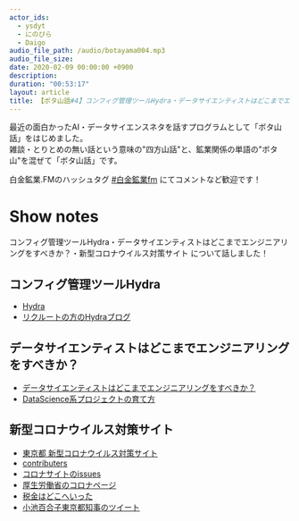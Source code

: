 ```yaml
---
actor_ids:
  - ysdyt
  - にのぴら
  - Daigo
audio_file_path: /audio/botayama004.mp3
audio_file_size:
date: 2020-02-09 00:00:00 +0900
description: 
duration: "00:53:17"
layout: article
title: 【ボタ山話#4】コンフィグ管理ツールHydra・データサイエンティストはどこまでエンジニアリングをすべきか？・新型コロナウイルス対策サイト
---
```

最近の面白かったAI・データサイエンスネタを話すプログラムとして「ボタ山話」をはじめました。  
雑談・とりとめの無い話という意味の"四方山話"と、鉱業関係の単語の"ボタ山"を混ぜて「ボタ山話」です。

白金鉱業.FMのハッシュタグ [#白金鉱業fm](https://twitter.com/search?q=%23%E7%99%BD%E9%87%91%E9%89%B1%E6%A5%ADfm&src=typed_query) にてコメントなど歓迎です！

# Show notes

コンフィグ管理ツールHydra・データサイエンティストはどこまでエンジニアリングをすべきか？・新型コロナウイルス対策サイト について話しました！

## コンフィグ管理ツールHydra
- [Hydra](https://hydra.cc/)
- [リクルートの方のHydraブログ](https://ymym3412.hatenablog.com/entry/2020/02/09/034644)

## データサイエンティストはどこまでエンジニアリングをすべきか？
- [データサイエンティストはどこまでエンジニアリングをすべきか？](https://developers.cyberagent.co.jp/blog/archives/25162/)
- [DataScience系プロジェクトの育て方](https://developers.cyberagent.co.jp/blog/archives/24774/)

## 新型コロナウイルス対策サイト
- [東京都 新型コロナウイルス対策サイト](https://stopcovid19.metro.tokyo.lg.jp/)
- [contributers](https://github.com/tokyo-metropolitan-gov/covid19/wiki/Contributors)
- [コロナサイトのissues](https://github.com/tokyo-metropolitan-gov/covid19/issues)
- [厚生労働省のコロナページ](https://www.mhlw.go.jp/stf/newpage_09925.html)
- [税金はどこへいった](http://spending.jp/)
- [小池百合子東京都知事のツイート](https://twitter.com/ecoyuri/status/1235347751069720576)
